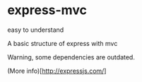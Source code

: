 # express-mvc
 easy to understand
 
 A basic structure of express with mvc

Warning, some dependencies are outdated.

(More info)[http://expressjs.com/]
